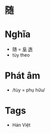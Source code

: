 # 随

# Nghĩa
* 随 = [阜](阜.md) [迶](迶.md)
* tùy theo

# Phát âm
* /tùy = phụ hữu/

# Tags
* Hán Việt

<script>window.HANZI_FIELD='随';</script>
